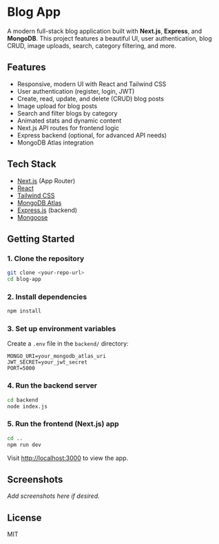 # Blog App

A modern full-stack blog application built with **Next.js**, **Express**, and **MongoDB**. This project features a beautiful UI, user authentication, blog CRUD, image uploads, search, category filtering, and more.

## Features
- Responsive, modern UI with React and Tailwind CSS
- User authentication (register, login, JWT)
- Create, read, update, and delete (CRUD) blog posts
- Image upload for blog posts
- Search and filter blogs by category
- Animated stats and dynamic content
- Next.js API routes for frontend logic
- Express backend (optional, for advanced API needs)
- MongoDB Atlas integration

## Tech Stack
- [Next.js](https://nextjs.org/) (App Router)
- [React](https://react.dev/)
- [Tailwind CSS](https://tailwindcss.com/)
- [MongoDB Atlas](https://www.mongodb.com/atlas)
- [Express.js](https://expressjs.com/) (backend)
- [Mongoose](https://mongoosejs.com/)

## Getting Started

### 1. Clone the repository
```bash
git clone <your-repo-url>
cd blog-app
```

### 2. Install dependencies
```bash
npm install
```

### 3. Set up environment variables
Create a `.env` file in the `backend/` directory:
```
MONGO_URI=your_mongodb_atlas_uri
JWT_SECRET=your_jwt_secret
PORT=5000
```

### 4. Run the backend server
```bash
cd backend
node index.js
```

### 5. Run the frontend (Next.js) app
```bash
cd ..
npm run dev
```

Visit [http://localhost:3000](http://localhost:3000) to view the app.

## Screenshots
_Add screenshots here if desired._

## License
MIT
